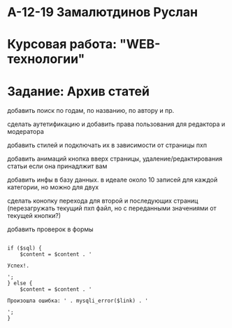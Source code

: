 # А-12-19 Замалютдинов Руслан 
# Курсовая работа: "WEB-технологии"
# Задание: Архив статей

добавить поиск по годам, по названию, по автору и пр.

сделать аутетификацию и добавить права пользования для редактора и модератора

добавить стилей и подключать их в зависимости от страницы пхп

добавить анимаций кнопка вверх страницы, удаление/редактирования статьи если она принадлжит вам

добавить инфы в базу данных. в идеале около 10 записей для каждой категории, но можно для двух

сделать конопку перехода для второй и последующих страниц (перезагружать текущий пхп файл, но с переданными значениями от текущей кнопки?)

добавить проверок в формы

<code>
if ($sql) {
    $content = $content . '<p>Успех!.</p>';
} else {
    $content = $content . '<p>Произошла ошибка: ' . mysqli_error($link) . '</p>';
}
</code>